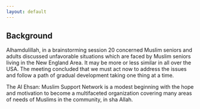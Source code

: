 ```yaml
---
layout: default
---
```


## Background
Alhamdulillah, in a brainstorming session 20 concerned Muslim seniors and adults discussed unfavorable situations which are faced by Muslim seniors living in the New England Area. It may be more or less similar in all over the USA. The meeting concluded that we must act now to address the issues and follow a path of gradual development taking one thing at a time.

The Al Ehsan: Muslim Support Network is a modest beginning with the hope and motivation to become a multifaceted organization covering many areas of needs of Muslims in the community, in sha Allah.
